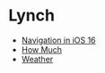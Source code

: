 # Lynch

- [Navigation in iOS 16](https://github.com/VladimirFibe/Lynch/tree/main/NavigationStackIntro)
- [How Much](https://github.com/VladimirFibe/Lynch/tree/main/HowMuch)
- [Weather](https://github.com/VladimirFibe/Lynch/tree/main/Weather)
